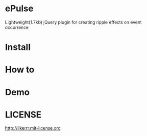 # ePulse
Lightweight(1.7kb) jQuery plugin for creating ripple effects on event occurrence

# Install

# How to

# Demo

# LICENSE
http://likerrr.mit-license.org